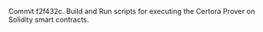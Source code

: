 Commit f2f432c.                    Build and Run scripts for executing the Certora Prover on Solidity smart contracts.